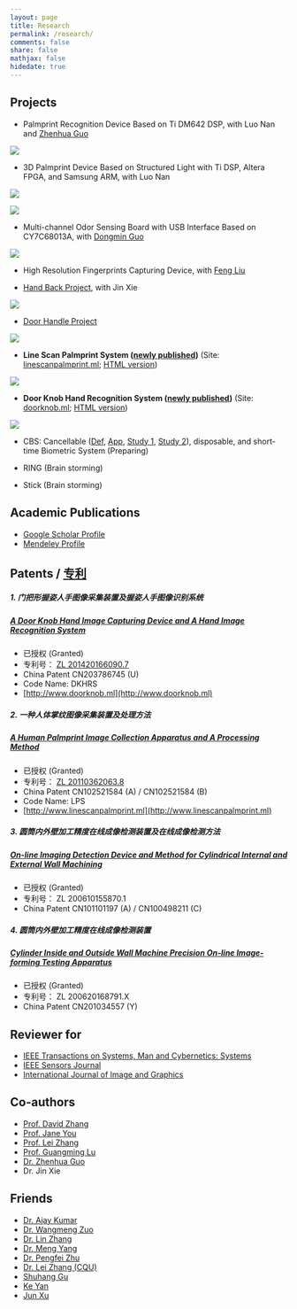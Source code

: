 ```yaml
---
layout: page
title: Research
permalink: /research/
comments: false
share: false
mathjax: false
hidedate: true
---
```


## Projects ##

+ Palmprint Recognition Device Based on Ti DM642 DSP, with Luo Nan and [Zhenhua Guo][cszhguo]

![](http://www.quxiaofeng.me/images/fig_dsp_palmprint.png)

+ 3D Palmprint Device Based on Structured Light with Ti DSP, Altera FPGA, and Samsung ARM, with Luo Nan

![](http://www.quxiaofeng.me/images/fig_3d_palmprint.png)

![](http://www.quxiaofeng.me/images/fig_dsp_3d_palmprint.png)

+ Multi-channel Odor Sensing Board with USB Interface Based on CY7C68013A, with [Dongmin Guo][csdmguo]

![](http://www.quxiaofeng.me/images/fig_odor_sensors.jpg)

+ High Resolution Fingerprints Capturing Device, with [Feng Liu](csfliu)

+ [Hand Back Project](http://www.handback.ml), with Jin Xie

[![](http://www.quxiaofeng.me/images/fig_handback.jpg)](http://www.handback.ml)

+ [Door Handle Project](http://www.doorhandle.ml/cn)

[![](http://www.quxiaofeng.me/images/fig_doorhandle.png)](http://www.doorhandle.ml/cn)

+ **Line Scan Palmprint System ([newly published][SMCA-LPS])** (Site: [linescanpalmprint.ml](http://www.linescanpalmprint.ml); [HTML version](http://www.linescanpalmprint.ml/lps/))

[![](http://www.quxiaofeng.me/images/fig_linescan.png)](http://www.linescanpalmprint.ml)

+ **Door Knob Hand Recognition System ([newly published][SMCA-DKHRS])** (Site: [doorknob.ml](http://www.doorknob.ml); [HTML version](http://www.doorknob.ml/dkhrs/))

[![](http://www.quxiaofeng.me/images/fig_doorknob.png)](http://www.doorknob.ml)

+ CBS: Cancellable ([Def](http://www.scholarpedia.org/article/Cancelable_biometrics), [App](http://perso.telecom-paristech.fr/~chollet/Biblio/Articles/Domaines/BIOMET/ratha.pdf), [Study 1](http://www.comp.hkbu.edu.hk/~ycfeng/project/Cancelable%20biometrics%20and%20annotations%20on%20biohash.pdf), [Study 2](http://www.sciencedirect.com/science/article/pii/S1877050912000737)), disposable, and short-time Biometric System (Preparing)

+ RING (Brain storming)

+ Stick (Brain storming)

## Academic Publications ##

+ [Google Scholar Profile](http://scholar.google.com.hk/citations?user=zgRM4foAAAAJ&hl=en)
+ [Mendeley Profile](https://www.mendeley.com/profiles/xiaofeng-qu1/)

## Patents / [专利](http://www.pss-system.gov.cn/sipopublicsearch/search/searchHomeIndex.shtml) ##

##### 1. 门把形握姿人手图像采集装置及握姿人手图像识别系统
##### <a href="http://www.google.com/patents/CN203786745U?cl=en" target="_blank">A Door Knob Hand Image Capturing Device and A Hand Image Recognition System</a>

+ 已授权 (Granted)
+ 专利号： [ZL 201420166090.7](/docs/ZL201420166090.7.pdf)
+ China Patent CN203786745 (U)
+ Code Name: DKHRS
+ [http://www.doorknob.ml](http://www.doorknob.ml)

##### 2. 一种人体掌纹图像采集装置及处理方法
##### <a href="http://www.google.com/patents/CN102521584B?cl=en" target="_blank">A Human Palmprint Image Collection Apparatus and A Processing Method</a>

+ 已授权 (Granted)
+ 专利号： [ZL 20110362063.8](http://www.linescanpalmprint.ml/docs/CN102521584B.pdf)
+ China Patent CN102521584 (A) / CN102521584 (B)
+ Code Name: LPS
+ [http://www.linescanpalmprint.ml](http://www.linescanpalmprint.ml)

##### 3. 圆筒内外壁加工精度在线成像检测装置及在线成像检测方法
##### <a href="http://www.google.com/patents/CN100498211C?cl=en" target="_blank">On-line Imaging Detection Device and Method for Cylindrical Internal and External Wall Machining</a>

+ 已授权 (Granted)
+ 专利号： ZL 200610155870.1
+ China Patent CN101101197 (A) / CN100498211 (C)

##### 4. 圆筒内外壁加工精度在线成像检测装置
##### <a href="https://www.google.com/patents/CN201034557Y?cl=en" target="_blank">Cylinder Inside and Outside Wall Machine Precision On-line Image-forming Testing Apparatus</a>

+ 已授权 (Granted)
+ 专利号： ZL 200620168791.X
+ China Patent CN201034557 (Y)

## Reviewer for ##

+ [IEEE Transactions on Systems, Man and Cybernetics: Systems](http://ieeexplore.ieee.org/xpl/RecentIssue.jsp?punumber=6221021)
+ [IEEE Sensors Journal](http://ieeexplore.ieee.org/xpl/RecentIssue.jsp?punumber=7361)
+ [International Journal of Image and Graphics](http://www.worldscientific.com/worldscinet/ijig)

## Co-authors ##

+ [Prof. David Zhang][csdzhang]
+ [Prof. Jane You](http://www4.comp.polyu.edu.hk/~csyjia)
+ [Prof. Lei Zhang](http://www4.comp.polyu.edu.hk/~cslzhang)
+ [Prof. Guangming Lu][csgmlu]
+ [Dr. Zhenhua Guo][cszhguo]
+ Dr. Jin Xie

## Friends ##

+ [Dr. Ajay Kumar](http://www4.comp.polyu.edu.hk/~csajaykr)
+ [Dr. Wangmeng Zuo](http://homepage.hit.edu.cn/pages/wangmengzuo)
+ [Dr. Lin Zhang](http://sse.tongji.edu.cn/linzhang)
+ [Dr. Meng Yang](http://csse.szu.edu.cn/staff/yangm/)
+ [Dr. Pengfei Zhu](http://www4.comp.polyu.edu.hk/~cspzhu)
+ [Dr. Lei Zhang (CQU)](http://www.leizhang.tk)
+ [Shuhang Gu](https://sites.google.com/site/shuhanggu/home)
+ [Ke Yan](http://yanke23.com/)
+ [Jun Xu](http://www4.comp.polyu.edu.hk/~csjunxu/)



[SMCA-LPS]: http://ieeexplore.ieee.org/xpl/articleDetails.jsp?arnumber=7390297
[csxfqu]: http://www.quxiaofeng.me/about
[csdzhang]: http://www4.comp.polyu.edu.hk/~csdzhang/
[csgmlu]: http://www.hitsz.edu.cn/body/shizi/detailen.php?strID=396
[cszhguo]: http://www.sz.tsinghua.edu.cn/publish/sz/139/2012/20120420104947649501973/20120420104947649501973_.html
[csdmguo]: https://sites.google.com/site/guodongmin/
[SMCA-DKHRS]: http://ieeexplore.ieee.org/xpl/articleDetails.jsp?arnumber=7433472
[csfliu]: http://www.scholat.com/liufeng
